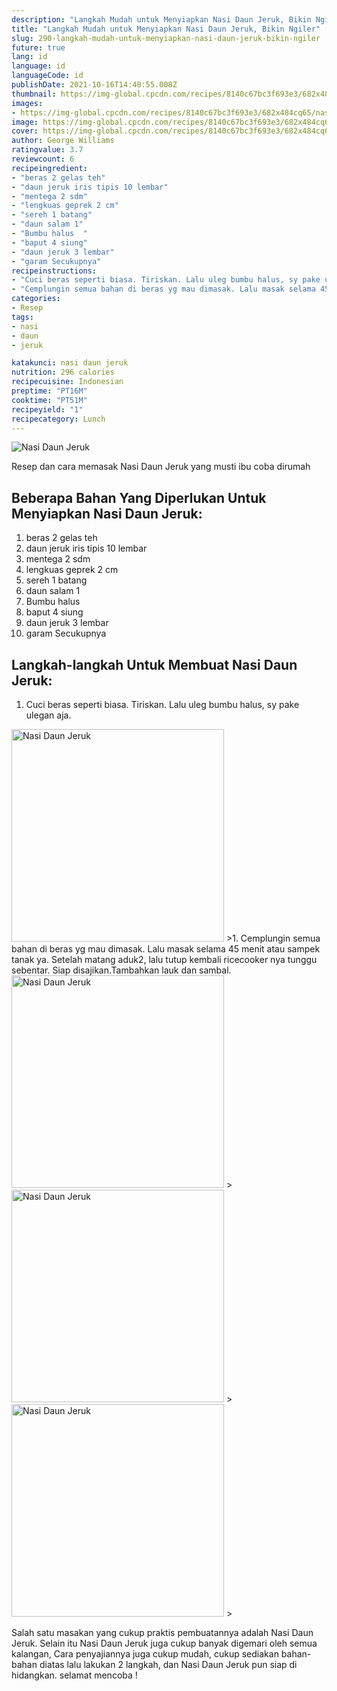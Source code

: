 ```yaml
---
description: "Langkah Mudah untuk Menyiapkan Nasi Daun Jeruk, Bikin Ngiler"
title: "Langkah Mudah untuk Menyiapkan Nasi Daun Jeruk, Bikin Ngiler"
slug: 290-langkah-mudah-untuk-menyiapkan-nasi-daun-jeruk-bikin-ngiler
future: true
lang: id
language: id
languageCode: id
publishDate: 2021-10-16T14:48:55.008Z 
thumbnail: https://img-global.cpcdn.com/recipes/8140c67bc3f693e3/682x484cq65/nasi-daun-jeruk-foto-resep-utama.png
images:
- https://img-global.cpcdn.com/recipes/8140c67bc3f693e3/682x484cq65/nasi-daun-jeruk-foto-resep-utama.png
image: https://img-global.cpcdn.com/recipes/8140c67bc3f693e3/682x484cq65/nasi-daun-jeruk-foto-resep-utama.png
cover: https://img-global.cpcdn.com/recipes/8140c67bc3f693e3/682x484cq65/nasi-daun-jeruk-foto-resep-utama.png
author: George Williams
ratingvalue: 3.7
reviewcount: 6
recipeingredient:
- "beras 2 gelas teh"
- "daun jeruk iris tipis 10 lembar"
- "mentega 2 sdm"
- "lengkuas geprek 2 cm"
- "sereh 1 batang"
- "daun salam 1"
- "Bumbu halus  "
- "baput 4 siung"
- "daun jeruk 3 lembar"
- "garam Secukupnya"
recipeinstructions:
- "Cuci beras seperti biasa. Tiriskan. Lalu uleg bumbu halus, sy pake ulegan aja."
- "Cemplungin semua bahan di beras yg mau dimasak. Lalu masak selama 45 menit atau sampek tanak ya. Setelah matang aduk2, lalu tutup kembali ricecooker nya tunggu sebentar. Siap disajikan.Tambahkan lauk dan sambal."
categories:
- Resep
tags:
- nasi
- daun
- jeruk

katakunci: nasi daun jeruk 
nutrition: 296 calories
recipecuisine: Indonesian
preptime: "PT16M"
cooktime: "PT51M"
recipeyield: "1"
recipecategory: Lunch
---
```



![Nasi Daun Jeruk](https://img-global.cpcdn.com/recipes/8140c67bc3f693e3/682x484cq65/nasi-daun-jeruk-foto-resep-utama.png)

Resep dan cara memasak  Nasi Daun Jeruk yang musti ibu coba dirumah

<!--inarticleads1-->

## Beberapa Bahan Yang Diperlukan Untuk Menyiapkan Nasi Daun Jeruk:

1. beras 2 gelas teh
1. daun jeruk iris tipis 10 lembar
1. mentega 2 sdm
1. lengkuas geprek 2 cm
1. sereh 1 batang
1. daun salam 1
1. Bumbu halus  
1. baput 4 siung
1. daun jeruk 3 lembar
1. garam Secukupnya



<!--inarticleads2-->

## Langkah-langkah Untuk Membuat Nasi Daun Jeruk:

1. Cuci beras seperti biasa. Tiriskan. Lalu uleg bumbu halus, sy pake ulegan aja.
<img class="lazyload" data-src="https://img-global.cpcdn.com/steps/0cd67668e506afe6/160x128cq70/nasi-daun-jeruk-langkah-memasak-1-foto.png" alt="Nasi Daun Jeruk" width="340" height="340">
>1. Cemplungin semua bahan di beras yg mau dimasak. Lalu masak selama 45 menit atau sampek tanak ya. Setelah matang aduk2, lalu tutup kembali ricecooker nya tunggu sebentar. Siap disajikan.Tambahkan lauk dan sambal.
<img class="lazyload" data-src="https://img-global.cpcdn.com/steps/7850aa9ed19aad43/160x128cq70/nasi-daun-jeruk-langkah-memasak-2-foto.png" alt="Nasi Daun Jeruk" width="340" height="340">
><img class="lazyload" data-src="https://img-global.cpcdn.com/steps/5b18aeb673f69ae3/160x128cq70/nasi-daun-jeruk-langkah-memasak-2-foto.png" alt="Nasi Daun Jeruk" width="340" height="340">
><img class="lazyload" data-src="https://img-global.cpcdn.com/steps/0dd8df09697897f1/160x128cq70/nasi-daun-jeruk-langkah-memasak-2-foto.png" alt="Nasi Daun Jeruk" width="340" height="340">
>



Salah satu masakan yang cukup praktis pembuatannya adalah  Nasi Daun Jeruk. Selain itu  Nasi Daun Jeruk  juga cukup banyak digemari oleh semua kalangan, Cara penyajiannya juga cukup mudah, cukup sediakan bahan-bahan diatas lalu lakukan 2 langkah, dan  Nasi Daun Jeruk  pun siap di hidangkan. selamat mencoba !
